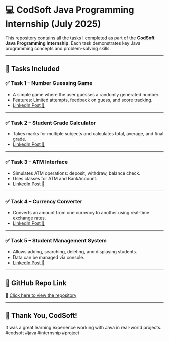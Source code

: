 # 💻 CodSoft Java Programming Internship (July 2025)

This repository contains all the tasks I completed as part of the **CodSoft Java Programming Internship**. Each task demonstrates key Java programming concepts and problem-solving skills.

---

## 📂 Tasks Included

### ✅ Task 1 – Number Guessing Game
- A simple game where the user guesses a randomly generated number.
- Features: Limited attempts, feedback on guess, and score tracking.
- [LinkedIn Post 🔗](https://www.linkedin.com/posts/sanmathi-m-n-300190373_codsoft-java-internship-activity-7354827866791927808-RLwj?utm_source=share&utm_medium=member_desktop&rcm=ACoAAFxllrAB2mP6usCdZraySPtZAqF6EL0J9c0)

---

### ✅ Task 2 – Student Grade Calculator
- Takes marks for multiple subjects and calculates total, average, and final grade.
- [LinkedIn Post 🔗](https://www.linkedin.com/posts/sanmathi-m-n-300190373_codsoft-java-internship-activity-7354832189387104256-8e1N?utm_source=share&utm_medium=member_desktop&rcm=ACoAAFxllrAB2mP6usCdZraySPtZAqF6EL0J9c0)

---

### ✅ Task 3 – ATM Interface
- Simulates ATM operations: deposit, withdraw, balance check.
- Uses classes for ATM and BankAccount.
- [LinkedIn Post 🔗](https://www.linkedin.com/posts/sanmathi-m-n-300190373_codsoft-atminterface-javaprogramming-activity-7354833553056022529-pEzI?utm_source=share&utm_medium=member_desktop&rcm=ACoAAFxllrAB2mP6usCdZraySPtZAqF6EL0J9c0)

---

### ✅ Task 4 – Currency Converter
- Converts an amount from one currency to another using real-time exchange rates.
- [LinkedIn Post 🔗](https://www.linkedin.com/posts/sanmathi-m-n-300190373_codsoft-javaprogramming-currencyconverter-activity-7354834394806702081-7lHF?utm_source=share&utm_medium=member_desktop&rcm=ACoAAFxllrAB2mP6usCdZraySPtZAqF6EL0J9c0)

---

### ✅ Task 5 – Student Management System
- Allows adding, searching, deleting, and displaying students.
- Data can be managed via console.
- [LinkedIn Post 🔗](https://www.linkedin.com/posts/sanmathi-m-n-300190373_codsoft-task5-studentmanagementsystem-activity-7354844975462830080-p7J1?utm_source=share&utm_medium=member_desktop&rcm=ACoAAFxllrAB2mP6usCdZraySPtZAqF6EL0J9c0)

---

## 🔗 GitHub Repo Link  
🔗 [Click here to view the repository](https://github.com/sanmathimn/CODSOFT)

---

## 🚀 Thank You, CodSoft!
It was a great learning experience working with Java in real-world projects.  
#codsoft #java #internship #project







